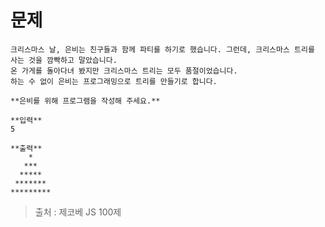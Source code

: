# 문제
```
크리스마스 날, 은비는 친구들과 함께 파티를 하기로 했습니다. 그런데, 크리스마스 트리를 사는 것을 깜빡하고 말았습니다.   
온 가게를 돌아다녀 봤지만 크리스마스 트리는 모두 품절이었습니다. 
하는 수 없이 은비는 프로그래밍으로 트리를 만들기로 합니다. 

**은비를 위해 프로그램을 작성해 주세요.**
```
```
**입력**
5

**출력**
    *
   ***
  *****
 *******
*********
```

> 출처 : 제코베 JS 100제
